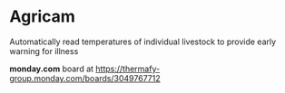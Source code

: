 # Agricam
Automatically read temperatures of individual livestock to provide early warning for illness

**monday.com** board at https://thermafy-group.monday.com/boards/3049767712

